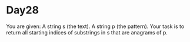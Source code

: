 # Day28
You are given:  A string s (the text).  A string p (the pattern).  Your task is to return all starting indices of substrings in s that are anagrams of p.
